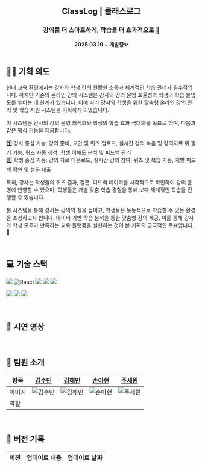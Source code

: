 <div align="center">

  <h2>ClassLog |  클래스로그</h2>
  
  <h3>강의를 더 스마트하게, 학습을 더 효과적으로 🎂 </h3>
  <b>2025.03.19 ~ 개발중✨</b>

</div>

<br />

## 💁🏻 기획 의도

현대 교육 환경에서는 강사와 학생 간의 원활한 소통과 체계적인 학습 관리가 필수적입니다. 하지만 기존의 온라인 강의 시스템은 강사의 강의 운영 효율성과 학생의 학습 몰입도를 높이는 데 한계가 있습니다. 이에 따라 강사와 학생을 위한 맞춤형 온라인 강의 관리 및 학습 지원 시스템을 기획하게 되었습니다.

이 시스템은 강사의 강의 운영 최적화와 학생의 학습 효과 극대화를 목표로 하며, 다음과 같은 핵심 기능을 제공합니다:

1️⃣ 강사 중심 기능: 강의 준비, 교안 및 퀴즈 업로드, 실시간 강의 녹음 및 강의자료 위 필기 기능, 퀴즈 자동 생성, 학생 이해도 분석 및 피드백 관리  
 2️⃣ 학생 중심 기능: 강의 자료 다운로드, 실시간 강의 참여, 퀴즈 및 복습 기능, 개별 피드백 확인 및 설문 제출

특히, 강사는 학생들의 퀴즈 결과, 질문, 피드백 데이터를 시각적으로 확인하여 강의 운영에 반영할 수 있으며, 학생들은 개별 맞춤 학습 경험을 통해 보다 체계적인 학습을 진행할 수 있습니다.

본 시스템을 통해 강사는 강의의 질을 높이고, 학생들은 능동적으로 학습할 수 있는 환경을 조성하고자 합니다. 데이터 기반 학습 분석을 통한 맞춤형 강의 제공, 이를 통해 강사와 학생 모두가 만족하는 교육 플랫폼을 실현하는 것이 본 기획의 궁극적인 목표입니다. 🚀

<br />

## 💻 기술 스택

<img src="https://img.shields.io/badge/TypeScript-3178C6?style=for-the-badge&logo=typescript&logoColor=white"> <img src="https://img.shields.io/badge/React-61DAFB?style=for-the-badge&logo=react&logoColor=black" alt="React">
<img src="https://img.shields.io/badge/Next.js-000000?style=for-the-badge&logo=next.js&logoColor=white"> <img src="https://img.shields.io/badge/Zustand-5A31F4?style=for-the-badge&logo=zustand&logoColor=white"> <img src="https://img.shields.io/badge/SCSS-CC6699?style=for-the-badge&logo=sass&logoColor=white">

<img src="https://img.shields.io/badge/git-F05032?style=for-the-badge&logo=git&logoColor=white"> <img src="https://img.shields.io/badge/github-181717?style=for-the-badge&logo=github&logoColor=white"> <img src="https://img.shields.io/badge/PWA-4285F4?style=for-the-badge&logo=google-chrome&logoColor=white">

<br>

## 🎥 시연 영상

<br />

## 💝 팀원 소개

| 항목   | [김수민](https://github.com/sunninz)      | [김해민](https://github.com/mumminn)      | [손아현](https://github.com/iinuyha)      | [주세원](https://github.com/wntpdnjs)      |
| ------ | ----------------------------------------- | ----------------------------------------- | ----------------------------------------- | ------------------------------------------ |
| 이미지 | ![김수민](https://github.com/sunninz.png) | ![김해민](https://github.com/mumminn.png) | ![손아현](https://github.com/iinuyha.png) | ![주세원](https://github.com/wntpdnjs.png) |
| 역할   |                                           |                                           |                                           |                                            |

<br>

## 👷 버전 기록

| 버전 | <div align="center">업데이트 내용</div> | 업데이트 날짜 |
| :--: | :-------------------------------------- | :-----------: |
